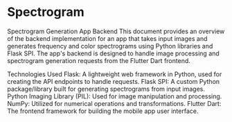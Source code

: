 # Spectrogram

Spectrogram Generation App Backend
This document provides an overview of the backend implementation for an app that takes input images and generates frequency and color spectrograms using Python libraries and Flask SPI. The app's backend is designed to handle image processing and spectrogram generation requests from the Flutter Dart frontend.

Technologies Used
Flask: A lightweight web framework in Python, used for creating the API endpoints to handle requests.
Flask SPI: A custom Python package/library built for generating spectrograms from input images.
Python Imaging Library (PIL): Used for image manipulation and processing.
NumPy: Utilized for numerical operations and transformations.
Flutter Dart: The frontend framework for building the mobile app user interface.
